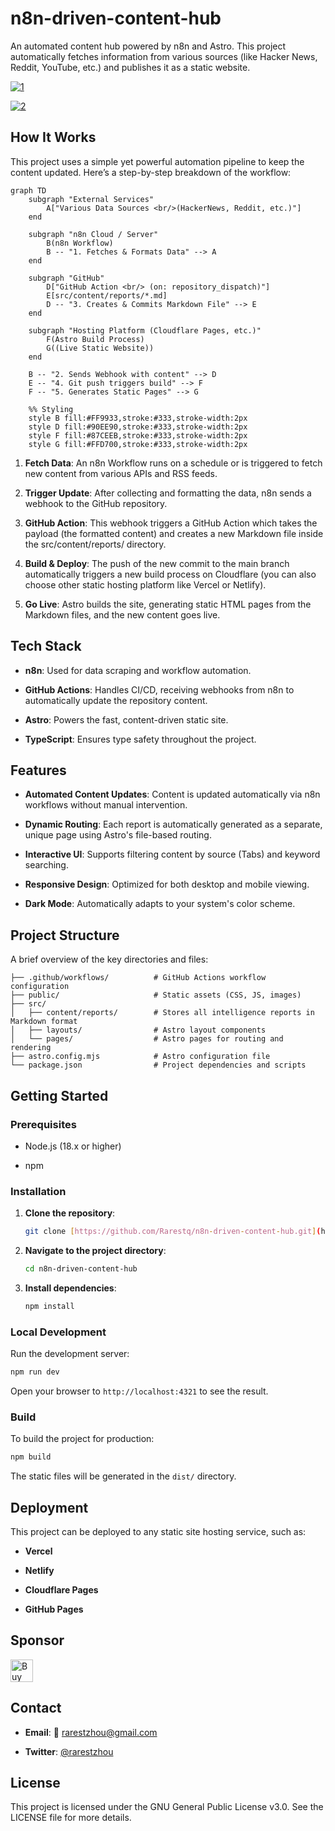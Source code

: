 # n8n-driven-content-hub

An automated content hub powered by n8n and Astro. This project automatically fetches information from various sources (like Hacker News, Reddit, YouTube, etc.) and publishes it as a static website.

<a href="https://ibb.co/FkRXRD1v"><img src="https://i.ibb.co/sp8C8V4S/1.png" alt="1" border="0"></a>

<a href="https://ibb.co/cXxFS9RB"><img src="https://i.ibb.co/3YkN9bV3/2.png" alt="2" border="0"></a>


## How It Works
This project uses a simple yet powerful automation pipeline to keep the content updated. Here’s a step-by-step breakdown of the workflow:

```mermaid
graph TD
    subgraph "External Services"
        A["Various Data Sources <br/>(HackerNews, Reddit, etc.)"]
    end

    subgraph "n8n Cloud / Server"
        B(n8n Workflow)
        B -- "1. Fetches & Formats Data" --> A
    end

    subgraph "GitHub"
        D["GitHub Action <br/> (on: repository_dispatch)"]
        E[src/content/reports/*.md]
        D -- "3. Creates & Commits Markdown File" --> E
    end
    
    subgraph "Hosting Platform (Cloudflare Pages, etc.)"
        F(Astro Build Process)
        G((Live Static Website))
    end

    B -- "2. Sends Webhook with content" --> D
    E -- "4. Git push triggers build" --> F
    F -- "5. Generates Static Pages" --> G

    %% Styling
    style B fill:#FF9933,stroke:#333,stroke-width:2px
    style D fill:#90EE90,stroke:#333,stroke-width:2px
    style F fill:#87CEEB,stroke:#333,stroke-width:2px
    style G fill:#FFD700,stroke:#333,stroke-width:2px
```

1. **Fetch Data**: An n8n Workflow runs on a schedule or is triggered to fetch new content from various APIs and RSS feeds.

2. **Trigger Update**: After collecting and formatting the data, n8n sends a webhook to the GitHub repository.

3. **GitHub Action**: This webhook triggers a GitHub Action which takes the payload (the formatted content) and creates a new Markdown file inside the src/content/reports/ directory.

4. **Build & Deploy**: The push of the new commit to the main branch automatically triggers a new build process on Cloudflare (you can also choose other static hosting platform like Vercel or Netlify).

5. **Go Live**: Astro builds the site, generating static HTML pages from the Markdown files, and the new content goes live.

## Tech Stack
- **n8n**: Used for data scraping and workflow automation.

- **GitHub Actions**: Handles CI/CD, receiving webhooks from n8n to automatically update the repository content.

- **Astro**: Powers the fast, content-driven static site.

- **TypeScript**: Ensures type safety throughout the project.

## Features
- **Automated Content Updates**: Content is updated automatically via n8n workflows without manual intervention.

- **Dynamic Routing**: Each report is automatically generated as a separate, unique page using Astro's file-based routing.

- **Interactive UI**: Supports filtering content by source (Tabs) and keyword searching.

- **Responsive Design**: Optimized for both desktop and mobile viewing.

- **Dark Mode**: Automatically adapts to your system's color scheme.

## Project Structure
A brief overview of the key directories and files:

```
├── .github/workflows/          # GitHub Actions workflow configuration
├── public/                     # Static assets (CSS, JS, images)
├── src/
│   ├── content/reports/        # Stores all intelligence reports in Markdown format
│   ├── layouts/                # Astro layout components
│   └── pages/                  # Astro pages for routing and rendering
├── astro.config.mjs            # Astro configuration file
└── package.json                # Project dependencies and scripts
```

## Getting Started
### Prerequisites
- Node.js (18.x or higher)

- npm

### Installation
1. **Clone the repository**:

    ```bash
    git clone [https://github.com/Rarestq/n8n-driven-content-hub.git](https://github.com/Rarestq/n8n-driven-content-hub.git)
    ```

2. **Navigate to the project directory**:

    ```bash
    cd n8n-driven-content-hub
    ```

3. **Install dependencies**:

    ```bash
    npm install
    ```

### Local Development
Run the development server:

```bash
npm run dev
```

Open your browser to `http://localhost:4321` to see the result.

### Build
To build the project for production:

```bash
npm build
```

The static files will be generated in the `dist/` directory.

## Deployment
This project can be deployed to any static site hosting service, such as:

- **Vercel**

- **Netlify**

- **Cloudflare Pages**

- **GitHub Pages**

## Sponsor

<a href='https://ko-fi.com/rarestzhou' target='_blank'><img height='36' style='border:0px;height:36px;' src='https://cdn.ko-fi.com/cdn/kofi5.png?v=3' border='0' alt='Buy Me a Coffee at ko-fi.com' /></a>

## Contact
- **Email**: 📮 rarestzhou@gmail.com

- **Twitter**: [@rarestzhou](https://x.com/rarestzhou)

## License
This project is licensed under the GNU General Public License v3.0. See the LICENSE file for more details.